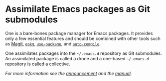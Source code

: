 Assimilate Emacs packages as Git submodules
===========================================

One is a bare-bones package manager for Emacs packages.  It provides
only a few essential features and should be combined with other tools
such as [Magit], [`epkg`], [`use-package`], and [`auto-compile`].

One assimilates packages into the `~/.emacs.d` repository as Git
submodules.  An assimilated package is called a drone and a one-based
`~/.emacs.d` repository is called a collective.

*For more information see the [announcement][init] and the [manual].*

[init]:    https://emacsair.me/2016/05/17/assimilate-emacs-packages-as-git-submodules
[repo]:    https://github.com/emacscollective/one
[manual]:  https://emacsmirror.net/manual/one

[`auto-compile`]: https://github.com/tarsius/auto-compile
[`epkg`]:         https://github.com/emacscollective/epkg
[`use-package`]:  https://github.com/jwiegley/use-package
[magit]:          https://github.com/magit/magit
